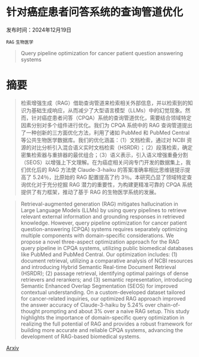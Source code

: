 # 针对癌症患者问答系统的查询管道优化

发布时间：2024年12月19日

`RAG` `生物医学`

> Query pipeline optimization for cancer patient question answering systems

# 摘要

> 检索增强生成（RAG）借助查询管道来检索相关外部信息，并以检索到的知识为基础生成响应，从而减少了大型语言模型（LLMs）中的幻觉现象。然而，针对癌症患者问答（CPQA）系统的查询管道优化，需要结合领域特定因素分别对多个组件进行优化。我们为 CPQA 系统中的 RAG 查询管道提出了一种创新的三方面优化方法，利用了诸如 PubMed 和 PubMed Central 等公共生物医学数据库。我们的优化涵盖：（1）文档检索，通过对 NCBI 资源的对比分析引入混合语义实时文档检索（HSRDR）；（2）段落检索，确定密集检索器与重排器的最优组合；（3）语义表示，引入语义增强重叠分割（SEOS）以增强上下文理解。在为癌症相关问询专门开发的数据集上，我们优化后的 RAG 方法使 Claude-3-haiku 的答案准确率相比思维链提示提高了 5.24％，比原始的 RAG 配置提高了约 3％。本研究凸显了领域特定查询优化对于充分挖掘 RAG 潜力的重要性，为构建更精准可靠的 CPQA 系统提供了有力框架，推动了基于 RAG 的生物医学系统的发展。

> Retrieval-augmented generation (RAG) mitigates hallucination in Large Language Models (LLMs) by using query pipelines to retrieve relevant external information and grounding responses in retrieved knowledge. However, query pipeline optimization for cancer patient question-answering (CPQA) systems requires separately optimizing multiple components with domain-specific considerations. We propose a novel three-aspect optimization approach for the RAG query pipeline in CPQA systems, utilizing public biomedical databases like PubMed and PubMed Central. Our optimization includes: (1) document retrieval, utilizing a comparative analysis of NCBI resources and introducing Hybrid Semantic Real-time Document Retrieval (HSRDR); (2) passage retrieval, identifying optimal pairings of dense retrievers and rerankers; and (3) semantic representation, introducing Semantic Enhanced Overlap Segmentation (SEOS) for improved contextual understanding. On a custom-developed dataset tailored for cancer-related inquiries, our optimized RAG approach improved the answer accuracy of Claude-3-haiku by 5.24% over chain-of-thought prompting and about 3% over a naive RAG setup. This study highlights the importance of domain-specific query optimization in realizing the full potential of RAG and provides a robust framework for building more accurate and reliable CPQA systems, advancing the development of RAG-based biomedical systems.

[Arxiv](https://arxiv.org/abs/2412.14751)
